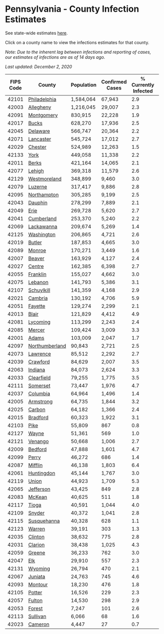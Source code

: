 # Pennsylvania - County Infection Estimates

See state-wide estimates [here](/infections/us-pa).

Click on a county name to view the infections estimates for that county.

*Note: Due to the inherent lag between infections and reporting of cases, our estimates of infections are as of 14 days ago.*

*Last updated: December 2, 2020*

|   FIPS Code |                           County |   Population |   Confirmed Cases |   % Currently Infected |   % Total Infected |
|-------------|----------------------------------|--------------|-------------------|------------------------|--------------------|
|       42101 |     [Philadelphia](philadelphia) |    1,584,064 |            67,943 |                    2.9 |               18.8 |
|       42003 |           [Allegheny](allegheny) |    1,216,045 |            29,007 |                    2.3 |                8.0 |
|       42091 |         [Montgomery](montgomery) |      830,915 |            22,228 |                    1.9 |               11.5 |
|       42017 |                   [Bucks](bucks) |      628,270 |            17,936 |                    2.5 |               11.7 |
|       42045 |             [Delaware](delaware) |      566,747 |            20,364 |                    2.2 |               15.4 |
|       42071 |           [Lancaster](lancaster) |      545,724 |            17,012 |                    2.7 |               11.6 |
|       42029 |               [Chester](chester) |      524,989 |            12,263 |                    1.5 |                9.0 |
|       42133 |                     [York](york) |      449,058 |            11,338 |                    2.2 |                8.6 |
|       42011 |                   [Berks](berks) |      421,164 |            14,065 |                    2.1 |               14.1 |
|       42077 |                 [Lehigh](lehigh) |      369,318 |            11,579 |                    2.6 |               14.0 |
|       42129 |     [Westmoreland](westmoreland) |      348,899 |             9,460 |                    3.0 |                8.8 |
|       42079 |               [Luzerne](luzerne) |      317,417 |             9,886 |                    2.8 |               13.3 |
|       42095 |       [Northampton](northampton) |      305,285 |             9,199 |                    2.5 |               13.2 |
|       42043 |               [Dauphin](dauphin) |      278,299 |             7,889 |                    2.1 |               10.3 |
|       42049 |                     [Erie](erie) |      269,728 |             5,620 |                    2.7 |                6.7 |
|       42041 |         [Cumberland](cumberland) |      253,370 |             5,240 |                    2.2 |                7.2 |
|       42069 |         [Lackawanna](lackawanna) |      209,674 |             5,269 |                    1.4 |               10.4 |
|       42125 |         [Washington](washington) |      206,865 |             4,721 |                    2.6 |                7.3 |
|       42019 |                 [Butler](butler) |      187,853 |             4,665 |                    3.0 |                8.1 |
|       42089 |                 [Monroe](monroe) |      170,271 |             3,449 |                    1.6 |                9.7 |
|       42007 |                 [Beaver](beaver) |      163,929 |             4,127 |                    2.4 |                9.1 |
|       42027 |                 [Centre](centre) |      162,385 |             6,398 |                    2.7 |               12.3 |
|       42055 |             [Franklin](franklin) |      155,027 |             4,662 |                    3.0 |               10.6 |
|       42075 |               [Lebanon](lebanon) |      141,793 |             5,386 |                    3.1 |               14.6 |
|       42107 |         [Schuylkill](schuylkill) |      141,359 |             4,168 |                    2.9 |               10.7 |
|       42021 |               [Cambria](cambria) |      130,192 |             4,706 |                    5.9 |               10.9 |
|       42051 |               [Fayette](fayette) |      129,274 |             2,299 |                    2.1 |                5.6 |
|       42013 |                   [Blair](blair) |      121,829 |             4,412 |                    4.9 |               11.0 |
|       42081 |             [Lycoming](lycoming) |      113,299 |             2,243 |                    2.4 |                6.4 |
|       42085 |                 [Mercer](mercer) |      109,424 |             3,009 |                    3.3 |                8.7 |
|       42001 |                   [Adams](adams) |      103,009 |             2,047 |                    1.7 |                7.0 |
|       42097 | [Northumberland](northumberland) |       90,843 |             2,721 |                    2.5 |                9.7 |
|       42073 |             [Lawrence](lawrence) |       85,512 |             2,292 |                    2.7 |                8.6 |
|       42039 |             [Crawford](crawford) |       84,629 |             2,007 |                    3.5 |                7.2 |
|       42063 |               [Indiana](indiana) |       84,073 |             2,624 |                    3.3 |               10.0 |
|       42033 |         [Clearfield](clearfield) |       79,255 |             1,775 |                    3.5 |                6.7 |
|       42111 |             [Somerset](somerset) |       73,447 |             1,976 |                    4.7 |                8.4 |
|       42037 |             [Columbia](columbia) |       64,964 |             1,496 |                    1.4 |                9.5 |
|       42005 |           [Armstrong](armstrong) |       64,735 |             1,844 |                    3.2 |                9.2 |
|       42025 |                 [Carbon](carbon) |       64,182 |             1,366 |                    2.4 |                8.0 |
|       42015 |             [Bradford](bradford) |       60,323 |             1,922 |                    3.1 |               10.0 |
|       42103 |                     [Pike](pike) |       55,809 |               867 |                    0.8 |                8.6 |
|       42127 |                   [Wayne](wayne) |       51,361 |               569 |                    1.0 |                4.2 |
|       42121 |               [Venango](venango) |       50,668 |             1,006 |                    2.7 |                6.0 |
|       42009 |               [Bedford](bedford) |       47,888 |             1,601 |                    4.7 |               10.5 |
|       42099 |                   [Perry](perry) |       46,272 |               686 |                    1.4 |                5.0 |
|       42087 |               [Mifflin](mifflin) |       46,138 |             1,803 |                    6.4 |               12.5 |
|       42061 |         [Huntingdon](huntingdon) |       45,144 |             1,767 |                    3.0 |               13.4 |
|       42119 |                   [Union](union) |       44,923 |             1,709 |                    5.3 |               12.3 |
|       42065 |           [Jefferson](jefferson) |       43,425 |               849 |                    2.8 |                5.7 |
|       42083 |                 [McKean](mckean) |       40,625 |               511 |                    1.8 |                3.8 |
|       42117 |                   [Tioga](tioga) |       40,591 |             1,044 |                    4.0 |                7.9 |
|       42109 |                 [Snyder](snyder) |       40,372 |             1,041 |                    2.8 |                8.3 |
|       42115 |       [Susquehanna](susquehanna) |       40,328 |               628 |                    1.1 |                6.0 |
|       42123 |                 [Warren](warren) |       39,191 |               303 |                    1.3 |                2.1 |
|       42035 |               [Clinton](clinton) |       38,632 |               775 |                    2.8 |                6.4 |
|       42031 |               [Clarion](clarion) |       38,438 |             1,025 |                    4.3 |                8.3 |
|       42059 |                 [Greene](greene) |       36,233 |               762 |                    3.0 |                7.0 |
|       42047 |                       [Elk](elk) |       29,910 |               557 |                    2.3 |                5.8 |
|       42131 |               [Wyoming](wyoming) |       26,794 |               470 |                    2.1 |                6.0 |
|       42067 |               [Juniata](juniata) |       24,763 |               745 |                    4.6 |               11.3 |
|       42093 |               [Montour](montour) |       18,230 |               476 |                    1.8 |                9.3 |
|       42105 |                 [Potter](potter) |       16,526 |               229 |                    2.3 |                4.3 |
|       42057 |                 [Fulton](fulton) |       14,530 |               298 |                    2.9 |                6.3 |
|       42053 |                 [Forest](forest) |        7,247 |               101 |                    2.6 |                4.3 |
|       42113 |             [Sullivan](sullivan) |        6,066 |                68 |                    1.6 |                3.4 |
|       42023 |               [Cameron](cameron) |        4,447 |                27 |                    0.7 |                2.1 |